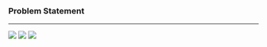 ### Problem Statement

------------

![](https://raw.githubusercontent.com/shaheemMPM/Hackerrank-Algorithms-Solutions/master/.github/images/6_1.png)
![](https://raw.githubusercontent.com/shaheemMPM/Hackerrank-Algorithms-Solutions/master/.github/images/6_2.png)
![](https://raw.githubusercontent.com/shaheemMPM/Hackerrank-Algorithms-Solutions/master/.github/images/6_3.png)
